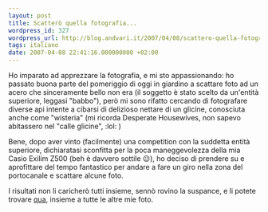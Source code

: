 ```yaml
---
layout: post
title: Scatterò quella fotografia...
wordpress_id: 327
wordpress_url: http://blog.andvari.it/2007/04/08/scattero-quella-fotografia/
tags: italiano
date: 2007-04-08 22:41:16.000000000 +02:00
---
```

Ho imparato ad apprezzare la fotografia, e mi sto appassionando: ho passato buona parte del pomeriggio di oggi in giardino a scattare foto ad un acero che sinceramente bello non era (il soggetto è stato scelto da un'entità superiore, leggasi "babbo"), però mi sono rifatto cercando di fotografare diverse api intente a cibarsi di delizioso nettare di un glicine, conosciuta anche come "wisteria" (mi ricorda Desperate Housewives, non sapevo abitassero nel "calle glicine", :lol: )

Bene, dopo aver vinto (facilmente) una competition con la suddetta entità superiore, dichiaratasi sconfitta per la poca maneggevolezza della mia Casio Exilim Z500 (beh è davvero sottile :wink:), ho deciso di prendere su e aprofittare del tempo fantastico per andare a fare un giro nella zona del portocanale e scattare alcune foto.

I risultati non li caricherò tutti insieme, sennò rovino la suspance, e li potete trovare <a href="http://www.flickr.com/photos/helios89/">qua</a>, insieme a tutte le altre mie foto.
